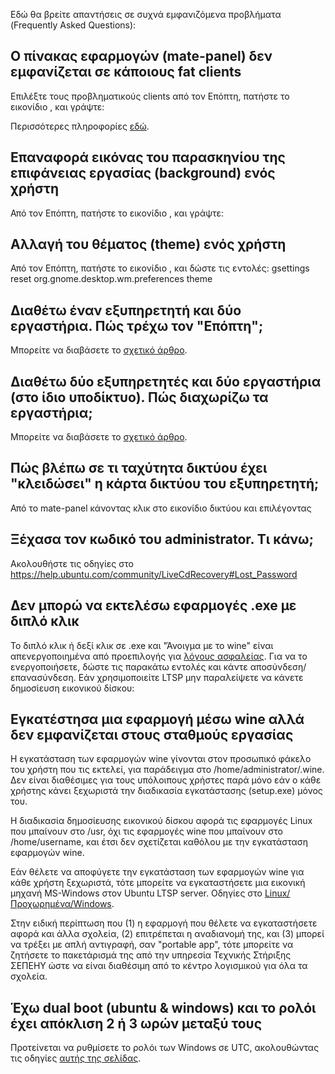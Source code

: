 Εδώ θα βρείτε απαντήσεις σε συχνά εμφανιζόμενα προβλήματα (Frequently
Asked Questions):

## Ο πίνακας εφαρμογών (mate-panel) δεν εμφανίζεται σε κάποιους fat clients

Επιλέξτε τους προβληματικούς clients από τον Επόπτη, πατήστε το
εικονίδιο , και γράψτε:

Περισσότερες πληροφορίες
[εδώ](http://alkisg.mysch.gr/steki/index.php?topic=7125.msg84022#msg84022).

## Επαναφορά εικόνας του παρασκηνίου της επιφάνειας εργασίας (background) ενός χρήστη

Από τον Επόπτη, πατήστε το εικονίδιο , και γράψτε:

## Αλλαγή του θέματος (theme) ενός χρήστη

Από τον Επόπτη, πατήστε το εικονίδιο , και δώστε τις εντολές:  gsettings
reset org.gnome.desktop.wm.preferences theme

## Διαθέτω έναν εξυπηρετητή και δύο εργαστήρια. Πώς τρέχω τον "Επόπτη";

Μπορείτε να διαβάσετε το [σχετικό
άρθρο](Linux/LTSP/Προχωρημένα/Πολλά_εργαστήρια#Ένας_εξυπηρετητής_LTSP "wikilink").

## Διαθέτω δύο εξυπηρετητές και δύο εργαστήρια (στο ίδιο υποδίκτυο). Πώς διαχωρίζω τα εργαστήρια;

Μπορείτε να διαβάσετε το [σχετικό
άρθρο](Linux/LTSP/Προχωρημένα/Πολλά_εργαστήρια#Πολλοί_εξυπηρετητές_LTSP "wikilink").

## Πώς βλέπω σε τι ταχύτητα δικτύου έχει "κλειδώσει" η κάρτα δικτύου του εξυπηρετητή;

Από το mate-panel κάνοντας κλικ στο εικονίδιο δικτύου και επιλέγοντας

## Ξέχασα τον κωδικό του administrator. Τι κάνω;

Ακολουθήστε τις οδηγίες στο
<https://help.ubuntu.com/community/LiveCdRecovery#Lost_Password>

## Δεν μπορώ να εκτελέσω εφαρμογές .exe με διπλό κλικ

Το διπλό κλικ ή δεξί κλικ σε .exe και "Άνοιγμα με το wine" είναι
απενεργοποιημένα από προεπιλογής για [λόγους
ασφαλείας](https://salsa.debian.org/wine-team/wine/raw/master/debian/README.debian).
Για να το ενεργοποιήσετε, δώστε τις παρακάτω εντολές και κάντε
αποσύνδεση/επανασύνδεση. Εάν χρησιμοποιείτε LTSP μην
παραλείψετε να κάνετε δημοσίευση εικονικού δίσκου:

## Εγκατέστησα μια εφαρμογή μέσω wine αλλά δεν εμφανίζεται στους σταθμούς εργασίας

Η εγκατάσταση των εφαρμογών wine γίνονται στον προσωπικό φάκελο του
χρήστη που τις εκτελεί, για παράδειγμα στο
/home/administrator/.wine. Δεν είναι διαθέσιμες για τους υπόλοιπους
χρήστες παρά μόνο εάν ο κάθε χρήστης κάνει ξεχωριστά την διαδικασία
εγκατάστασης (setup.exe) μόνος του.

Η διαδικασία δημοσίευσης εικονικού δίσκου αφορά τις εφαρμογές Linux που
μπαίνουν στο /usr, όχι τις εφαρμογές wine που μπαίνουν στο
/home/username, και έτσι δεν σχετίζεται καθόλου με την εγκατάσταση
εφαρμογών wine.

Εάν θέλετε να αποφύγετε την εγκατάσταση των εφαρμογών wine για κάθε
χρήστη ξεχωριστά, τότε μπορείτε να εγκαταστήσετε μια εικονική
μηχανή MS-Windows στον Ubuntu LTSP server. Οδηγίες στο
[Linux/Προχωρημένα/Windows](Linux/Προχωρημένα/Windows "wikilink").

Στην ειδική περίπτωση που (1) η εφαρμογή που θέλετε να εγκαταστήσετε
αφορά και άλλα σχολεία, (2) επιτρέπεται η αναδιανομή της, και (3)
μπορεί να τρέξει με απλή αντιγραφή, σαν "portable app", τότε μπορείτε
να ζητήσετε το πακετάρισμά της από την υπηρεσία Τεχνικής Στήριξης ΣΕΠΕΗΥ
ώστε να είναι διαθέσιμη από το κέντρο λογισμικού για όλα τα σχολεία.

## Έχω dual boot (ubuntu & windows) και το ρολόι έχει απόκλιση 2 ή 3 ωρών μεταξύ τους

Προτείνεται να ρυθμίσετε το ρολόι των Windows σε UTC, ακολουθώντας τις
οδηγίες [αυτής της
σελίδας](https://wiki.archlinux.org/index.php/System_time#UTC_in_Windows).